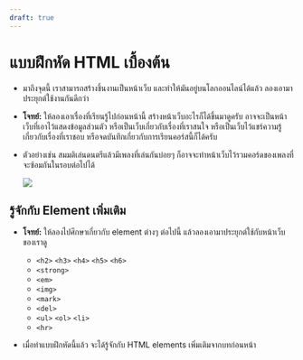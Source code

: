 ```yaml
---
draft: true
---
```


<script setup>
  import HtmlTagList from './components/HtmlTagList.vue'
</script>

# แบบฝึกหัด HTML เบื้องต้น

- มาถึงจุดนี้
  เราสามารถสร้างชิ้นงานเป็นหน้าเว็บ และทำให้มันอยู่บนโลกออนไลน์ได้แล้ว
  ลองเอามาประยุกต์ใช้งานกันดีกว่า

- **โจทย์:**
  ให้ลองเอาเรื่องที่เรียนรู้ไปก่อนหน้านี้ สร้างหน้าเว็บอะไรก็ได้ขึ้นมาดูครับ
  อาจจะเป็นหน้าเว็บที่เอาไว้แสดงข้อมูลส่วนตัว
  หรือเป็นเว็บเกี่ยวกับเรื่องที่เราสนใจ
  หรือเป็นเว็บไว้แชร์ความรู้เกี่ยวกับเรื่องที่เราชอบ
  หรือจดบันทึกเกี่ยวกับการเรียนคอร์สนี้ก็ได้ครับ

- ตัวอย่างเช่น
  สมมติเล่นดนตรีแล้วมีเพลงที่เล่นกันบ่อยๆ ก็อาจจะทำหน้าเว็บไว้รวมคอร์ดของเพลงที่จะซ้อมกันในรอบต่อไปได้

  ![](https://im.dt.in.th/ipfs/bafybeiglunbewkl3ofrvergpheaweal7wsk6o6iiaujfgby5qtjcfcbsfq/Screenshot_20230902_153135.webp)

## รู้จักกับ Element เพิ่มเติม

- **โจทย์:**
  ให้ลองไปศึกษาเกี่ยวกับ element ต่างๆ ต่อไปนี้
  แล้วลองเอามาประยุกต์ใช้กับหน้าเว็บของเราดู

  - `<h2>` `<h3>` `<h4>` `<h5>` `<h6>`
  - `<strong>`
  - `<em>`
  - `<img>`
  - `<mark>`
  - `<del>`
  - `<ul>` `<ol>` `<li>`
  - `<hr>`

- เมื่อทำแบบฝึกหัดนี้แล้ว จะได้รู้จักกับ HTML elements เพิ่มเติมจากบทก่อนหน้า

  <div><HtmlTagList introduced="html,head,body,h1,a,br,title" acquired="h2,h3,h4,h5,h6,strong,em,img,mark,del,ul,ol,li,hr" /></div>
